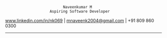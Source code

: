                               Naveenkumar M
                        Aspiring Software Developer
   www.linkedin.com/in/nk069 | mnaveenk2004@gmail.com | +91 809 860 0300
_______________________________________________________________________________

